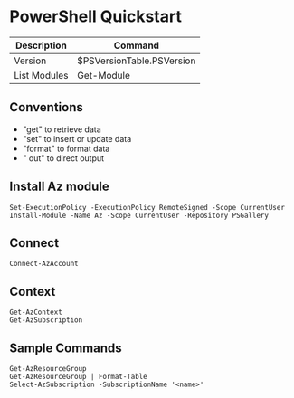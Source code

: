# PowerShell Quickstart

| Description          | Command                                   | 
|----------------------|-------------------------------------------|
| Version              | $PSVersionTable.PSVersion                 |
| List Modules         | Get-Module                                |

## Conventions
- "get" to retrieve data
- "set" to insert or update data
- "format" to format data
- " out" to direct output

## Install Az module
```
Set-ExecutionPolicy -ExecutionPolicy RemoteSigned -Scope CurrentUser
Install-Module -Name Az -Scope CurrentUser -Repository PSGallery
```

## Connect
```
Connect-AzAccount
```

## Context
```
Get-AzContext
Get-AzSubscription
```

## Sample Commands
```
Get-AzResourceGroup
Get-AzResourceGroup | Format-Table
Select-AzSubscription -SubscriptionName '<name>'
```
